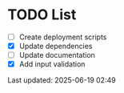 # TODO List

- [ ] Create deployment scripts
- [x] Update dependencies
- [ ] Update documentation
- [x] Add input validation

Last updated: 2025-06-19 02:49
